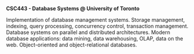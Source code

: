 **CSC443 - Database Systems @ University of Toronto**

Implementation of database management systems. Storage management, indexing, query processing, concurrency control, transaction management. Database systems on parallel and distributed architectures. Modern database applications: data mining, data warehousing, OLAP, data on the web. Object-oriented and object-relational databases.
